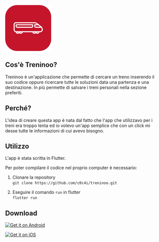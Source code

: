 <img src="assets/icon/icon.png" alt="Icon" width="148px"/>
 
## Cos'è Treninoo?

Treninoo è un'applicazione che permette di cercare un treno inserendo il suo codice oppure ricercare tutte le soluzioni data una partenza e una destinazione.
In più permette di salvare i treni personali nella sezione preferiti.

## Perché?

L'idea di creare questa app è nata dal fatto che l'app che utilizzavo per i treni era troppo lenta ed io volevo un'app semplice che con un click mi desse tutte le informazioni di cui avevo bisogno.

## Utilizzo

L'app è stata scritta in Flutter.

Per poter compilare il codice nel proprio computer è necessario:
1. Clonare la repository </br>
  `git clone https://github.com/c0c4i/treninoo.git`

2. Eseguire il comando `run` in flutter </br>
`flutter run`

## Download

[<img src="https://www.coccoma.it/images/google-play-badge.png" alt="Get it on Android" height="53">](https://play.google.com/store/apps/details?id=it.samuelebesoli.treninoo)

[<img src="https://static-cse.canva.com/_next/static/assets/app-store-badge.503x168.54f98aa5b55c74742a427d7f473c685c.png" alt="Get it on iOS" height="60">](https://apps.apple.com/us/app/treninoo/id1574219058)
